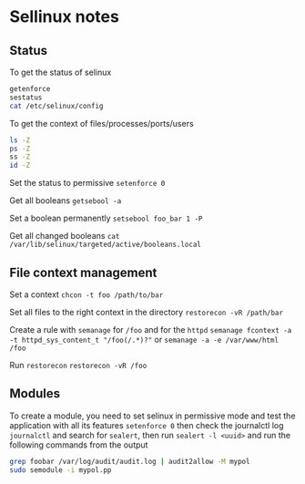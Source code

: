 # Sellinux notes

## Status

To get the status of selinux

```bash
getenforce
sestatus
cat /etc/selinux/config
```

To get the context of files/processes/ports/users

```bash
ls -Z
ps -Z
ss -Z
id -Z
```

Set the status to permissive `setenforce 0`

Get all booleans `getsebool -a`

Set a boolean permanently `setsebool foo_bar 1 -P`

Get all changed booleans `cat /var/lib/selinux/targeted/active/booleans.local`

## File context management

Set a context `chcon -t foo /path/to/bar`

Set all files to the right context in the directory `restorecon -vR /path/bar`

Create a rule with `semanage` for `/foo` and for the `httpd` `semanage fcontext -a -t httpd_sys_content_t "/foo(/.*)?"`
or `semanage -a -e /var/www/html /foo`

Run `restorecon` `restorecon -vR /foo`

## Modules

To create a module, you need to set selinux in permissive mode and test the application with all its features `setenforce 0`
then check the journalctl log `journalctl` and search for `sealert`, then run `sealert -l <uuid>`
and run the following commands from the output

```bash
grep foobar /var/log/audit/audit.log | audit2allow -M mypol
sudo semodule -i mypol.pp
```
